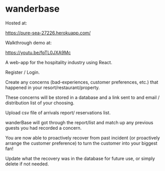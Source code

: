 # wanderbase

Hosted at:

https://pure-sea-27226.herokuapp.com/

Walkthrough demo at:

https://youtu.be/fpTL0JXA9Mc

A web-app for the hospitality industry using React.

Register / Login.

Create any concerns (bad-experiences, customer preferences, etc.) that happened in your resort/restaurant/property.

These concerns will be stored in a database and a link sent to and email / distribution list of your choosing.

Upload csv file of arrivals report/ reservations list.

wanderBase will got through the report/list and match up any previous guests you had recorded a concern.

You are now able to proactively recover from past incident (or proactively arrange the customer preference) to turn the customer
  into your biggest fan!

Update what the recovery was in the database for future use, or simply delete if not needed.



